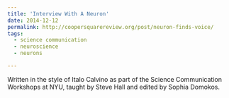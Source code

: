 ```yaml
---
title: 'Interview With A Neuron'
date: 2014-12-12
permalink: http://coopersquarereview.org/post/neuron-finds-voice/
tags:
  - science communication
  - neuroscience
  - neurons

---
```


Written in the style of Italo Calvino as part of the Science Communication Workshops at NYU, taught by Steve Hall and edited by Sophia Domokos.

